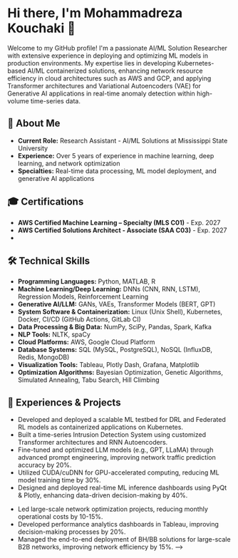 <!--
**mrkouchaki/mrkouchaki** is a ✨ _special_ ✨ repository because its `README.md` (this file) appears on your GitHub profile.

Here are some ideas to get you started:

- 🔭 I’m currently working on ...
- 🌱 I’m currently learning ...
- 👯 I’m looking to collaborate on ...
- 🤔 I’m looking for help with ...
- 💬 Ask me about ...
- 📫 How to reach me: ...
- 😄 Pronouns: ...
- ⚡ Fun fact: ...
-->
# Hi there, I'm Mohammadreza Kouchaki 👋

Welcome to my GitHub profile! I'm a passionate AI/ML Solution Researcher with extensive experience in deploying and optimizing ML models in production environments. My expertise lies in developing Kubernetes-based AI/ML containerized solutions, enhancing network resource efficiency in cloud architectures such as AWS and GCP, and applying Transformer architectures and Variational Autoencoders (VAE) for Generative AI applications in  real-time anomaly detection within high-volume time-series data.

## 🚀 About Me

- **Current Role:** Research Assistant - AI/ML Solutions at Mississippi State University
- **Experience:** Over 5 years of experience in machine learning, deep learning, and network optimization
- **Specialties:** Real-time data processing, ML model deployment, and generative AI applications

## 🎓 Certifications

- **AWS Certified Machine Learning – Specialty (MLS C01)** - Exp. 2027
- **AWS Certified Solutions Architect - Associate (SAA C03)** - Exp. 2027
- 
## 🛠️ Technical Skills

- **Programming Languages:** Python, MATLAB, R
- **Machine Learning/Deep Learning:** DNNs (CNN, RNN, LSTM), Regression Models, Reinforcement Learning
- **Generative AI/LLM:** GANs, VAEs, Transformer Models (BERT, GPT)
- **System Software & Containerization:** Linux (Unix Shell), Kubernetes, Docker, CI/CD (GitHub Actions, GitLab CI)
- **Data Processing & Big Data:** NumPy, SciPy, Pandas, Spark, Kafka
- **NLP Tools:** NLTK, spaCy
- **Cloud Platforms:** AWS, Google Cloud Platform
- **Database Systems:** SQL (MySQL, PostgreSQL), NoSQL (InfluxDB, Redis, MongoDB)
- **Visualization Tools:** Tableau, Plotly Dash, Grafana, Matplotlib
- **Optimization Algorithms:** Bayesian Optimization, Genetic Algorithms, Simulated Annealing, Tabu Search, Hill Climbing

## 💼 Experiences & Projects
<!--
### Mississippi State University
**Research Assistant - AI/ML Solution** (Sep 2021 - Present)
-->
- Developed and deployed a scalable ML testbed for DRL and Federated RL models as containerized applications on Kubernetes.
- Built a time-series Intrusion Detection System using customized Transformer architectures and RNN Autoencoders.
- Fine-tuned and optimized LLM models (e.g., GPT, LLaMA) through advanced prompt engineering, improving network traffic prediction accuracy by 20%.
- Utilized CUDA/cuDNN for GPU-accelerated computing, reducing ML model training time by 30%.
- Designed and deployed real-time ML inference dashboards using PyQt & Plotly, enhancing data-driven decision-making by 40%.
<!--
### Etude Application Development Co.
**Machine Learning Engineer** (Dec 2019 – Jul 2021)
- Co-developed intelligent Android applications by implementing ML algorithms for automated quiz generation using NLP models.
- Managed and optimized databases (PostgreSQL), ensuring high performance and scalability in data processing.
- Collaborated with cross-functional teams to accelerate product development timelines by 15%.
<!--
### Mobinnet Telecommunication Co.
**Optimization Engineer** (Nov 2017 – Nov 2019)
-->
- Led large-scale network optimization projects, reducing monthly operational costs by 10-15%.
- Developed performance analytics dashboards in Tableau, improving decision-making processes by 20%.
- Managed the end-to-end deployment of BH/BB solutions for large-scale B2B networks, improving network efficiency by 15%.
-->

